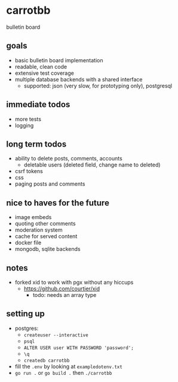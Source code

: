 # carrotbb
bulletin board

## goals
- basic bulletin board implementation
- readable, clean code
- extensive test coverage
- multiple database backends with a shared interface
    - supported: json (very slow, for prototyping only), postgresql

## immediate todos
- more tests
- logging

## long term todos
- ability to delete posts, comments, accounts
    - deletable users (deleted field, change name to deleted)
- csrf tokens
- css
- paging posts and comments

## nice to haves for the future
- image embeds
- quoting other comments
- moderation system
- cache for served content
- docker file
- mongodb, sqlite backends

## notes
- forked xid to work with pgx without any hiccups
    - https://github.com/courtier/xid
        - todo: needs an array type

## setting up
- postgres:
    - `createuser --interactive`
    - `psql`
    - `ALTER USER user WITH PASSWORD 'password';`
    - `\q`
    - `createdb carrotbb`
- fill the `.env` by looking at `exampledotenv.txt`
- `go run .` or `go build .` then `./carrotbb`